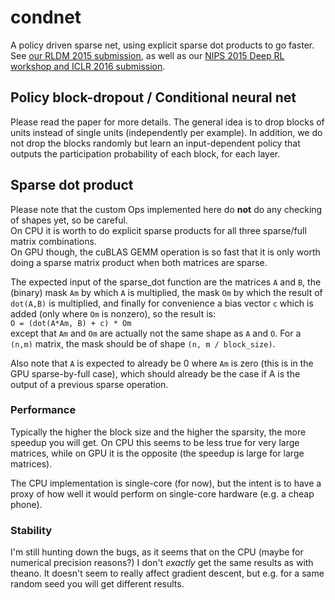 # condnet

A policy driven sparse net, using explicit sparse dot products to go faster.  See [our RLDM 2015 submission](http://pierrelucbacon.com/bacon-2015-condnet.pdf), as well as our [NIPS 2015 Deep RL workshop and ICLR 2016 submission](http://arxiv.org/abs/1511.06297).


## Policy block-dropout / Conditional neural net

Please read the paper for more details. The general idea is to drop blocks of units instead of single units (independently per example). In addition, we do not drop the blocks randomly but learn an input-dependent policy that outputs the participation probability of each block, for each layer.

## Sparse dot product

Please note that the custom Ops implemented here do **not** do any checking of shapes yet, so be careful.  
On CPU it is worth to do explicit sparse products for all three sparse/full matrix combinations.   
On GPU though, the cuBLAS GEMM operation is so fast that it is only worth doing a sparse matrix product when both matrices are sparse.

The expected input of the sparse_dot function are the matrices `A` and `B`, the (binary) mask `Am` by which `A` is multiplied, the mask `Om` by which the result of `dot(A,B)` is multiplied, and finally for convenience a bias vector `c` which is added (only where `Om` is nonzero), so the result is:  
`O = (dot(A*Am, B) + c) * Om`  
except that `Am` and `Om` are actually not the same shape as `A` and `O`. For a `(n,m)` matrix, the mask should be of shape `(n, m / block_size)`.

Also note that `A` is expected to already be 0 where `Am` is zero (this is in the GPU sparse-by-full case), which should already be the case if A is the output of a previous sparse operation.

### Performance

Typically the higher the block size and the higher the sparsity, the more speedup you will get. On CPU this seems to be less true for very large matrices, while on GPU it is the opposite (the speedup is large for large matrices). 

The CPU implementation is single-core (for now), but the intent is to have a proxy of how well it would perform on single-core hardware (e.g. a cheap phone).

### Stability

I'm still hunting down the bugs, as it seems that on the CPU (maybe for numerical precision reasons?) I don't *exactly* get the same results as with theano. It doesn't seem to really affect gradient descent, but e.g. for a same random seed you will get different results.
